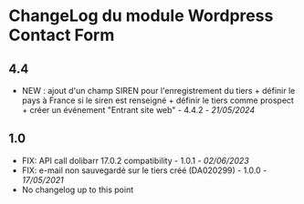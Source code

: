 # ChangeLog du module Wordpress Contact Form

## 4.4
- NEW :  ajout d'un champ SIREN pour l'enregistrement du tiers + définir le pays à France si le siren est renseigné + définir le tiers comme prospect + créer un événement "Entrant site web" - 4.4.2 - *21/05/2024*

## 1.0
- FIX: API call dolibarr 17.0.2 compatibility - 1.0.1 - *02/06/2023*
- FIX: e-mail non sauvegardé sur le tiers créé (DA020299) - 1.0.0 - *17/05/2021*
- No changelog up to this point
